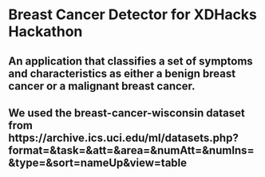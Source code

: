 # Breast Cancer Detector for XDHacks Hackathon

<h2>An application that classifies a set of symptoms and characteristics as either a benign breast cancer or a malignant breast cancer.</h2>
<h2>We used the breast-cancer-wisconsin dataset from https://archive.ics.uci.edu/ml/datasets.php?format=&task=&att=&area=&numAtt=&numIns=&type=&sort=nameUp&view=table<h2>
